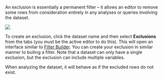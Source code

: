 An exclusion is essentially a permanent filter – it allows an editor to remove some rows from consideration entirely in any analyses or queries involving the dataset.

![](images/Exclusions.png)

To create an exclusion, click the dataset name and then select **Exclusions** from the tabs (you must be the active editor to do this). This will open an interface similar to [Filter Builder](crunch_filtering-data.html). You can create your exclusion in similar manner to builing a filter. Note that a dataset can only have a single exclusion, but the exclusion can include multiple variables.

When analyzing the dataset, it will behave as if the excluded rows do not exist.
